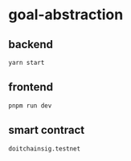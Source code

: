 # goal-abstraction


## backend

`yarn start`

## frontend 

`pnpm run dev`


## smart contract

`doitchainsig.testnet`